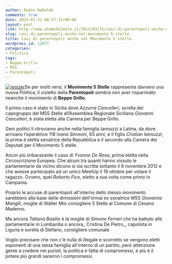 ```yaml
---
author: Radio Rebelde
comments: true
date: 2013-03-31 08:57:31+00:00
layout: post
link: http://www.atomodelmale.it/2013/03/31/casi-di-parentopoli-anche-nel-movimento-5-stelle/
slug: casi-di-parentopoli-anche-nel-movimento-5-stelle
title: Casi di parentopoli anche nel Movimento 5 stelle.
wordpress_id: 12977
categories:
- Politica
tags:
- Beppe Grillo
- M5S
- Parentopoli
---
```


[![resizer](http://www.atomodelmale.it/wp-content/uploads/2013/03/resizer-300x176.jpg)](http://www.atomodelmale.it/wp-content/uploads/2013/03/resizer.jpg)Se per molti versi, il **Movimento 5 Stelle** rappresenta davvero una nuova Politica, il vizietto della **Parentopoli** sembra non aver risparmiato neanche il movimento di **Beppe Grillo**.

Il primo caso è stato in Sicilia dove _Azzurra Cancelleri_, sorella del capogruppo del M5S Stelle all’Aseemblea Regionale Siciliana _Giovanni Cancelleri_, è stata eletta alla Camera per Beppe Grillo.

Geni politici li ritroviamo anche nella famiglia Iannuzzi a Latina, da dove arrivano l’operatrice 118 _Ivana Simeoni_, 63 anni, e il figlio _Cristian Iannuzzi_, la prima è eletta senatrice della Repubblica e il secondo alla Camera dei Deputati per il Movimento 5 stelle.

Ancor più imbarazante il caso di _Yvonne De Rosa_, prima eletta nella Circoscrizione Europea. Che alcuni tra quanti hanno vissuto le parlamentarie da vicino dicono si sia iscritta soltanto il 6 novembre 2012 e che avesse partecipato ad un unico MeetUp il 19 ottobre per votare il ragazzo. Ovvero, quel _Roberto Fico_, eletto a sua volta come primo in Campania.



Proprio le accuse di parentopoli all'interno dello stesso movimento sarebbero alla base delle dimissioni dell'ormai ex senatrice M5S _Giovanna Mangili_, moglie di Walter Mio consigliere 5 Stelle al Comune di Cesano Maderno.

Ma ancora _Tatiana Basilio_ è la moglie di _Simone Ferrari_ che ha battuto alle parlamentarie in Lombardia o ancora_ Cristina De Pietro_, capolista in Liguria e sorella di Stefano, consigliere comunale.

Voglio precisare che non c'è nulla di illegale e scorretto se vengono eletti esponenti di una stesa famiglia all'interno di un partito, però attenzione gente a credere nei puristi, la politica è fatta di compromessi, e più è il potere più grandi saranno i compromessi.
